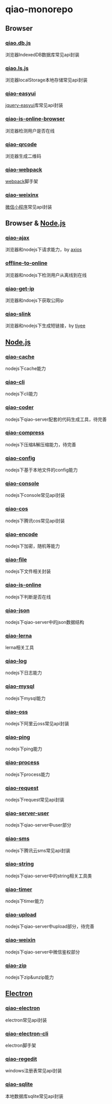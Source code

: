 # qiao-monorepo

## Browser
### [qiao.db.js](https://github.com/uikoo9/qiao-monorepo/tree/master/packages/qiao.db.js#readme)
浏览器IndexedDB数据库常见api封装

### [qiao.ls.js](https://github.com/uikoo9/qiao-monorepo/tree/master/packages/qiao.ls.js#readme)
浏览器localStorage本地存储常见api封装

### [qiao-easyui](https://github.com/uikoo9/qiao-monorepo/tree/master/packages/qiao-easyui#readme)
[jquery-easyui](http://www.jeasyui.com)库常见api封装

### [qiao-is-online-browser](https://github.com/uikoo9/qiao-monorepo/tree/master/packages/qiao-is-online-browser#readme)
浏览器检测用户是否在线

### [qiao-qrcode](https://github.com/uikoo9/qiao-monorepo/tree/master/packages/qiao-qrcode#readme)
浏览器生成二维码

### [qiao-webpack](https://github.com/uikoo9/qiao-monorepo/tree/master/packages/qiao-webpack#readme)
[webpack](https://webpack.js.org)脚手架

### [qiao-weixinx](https://github.com/uikoo9/qiao-monorepo/tree/master/packages/qiao-weixinx#readme)
[微信小程序](https://mp.weixin.qq.com/cgi-bin/wx)常见api封装

## Browser & [Node.js](https://nodejs.org/zh-cn/)
### [qiao-ajax](https://github.com/uikoo9/qiao-monorepo/tree/master/packages/qiao-ajax#readme)
浏览器和nodejs下请求能力，by [axios](https://axios-http.com)

### [offline-to-online](https://github.com/uikoo9/qiao-monorepo/tree/master/packages/offline-to-online#readme)
浏览器和nodejs下检测用户从离线到在线

### [qiao-get-ip](https://github.com/uikoo9/qiao-monorepo/tree/master/packages/qiao-get-ip#readme)
浏览器和ndoejs下获取公网ip

### [qiao-slink](https://github.com/uikoo9/qiao-monorepo/tree/master/packages/qiao-slink#readme)
浏览器和nodejs下生成短链接，by [tiyee](https://tiyee.cn)

## [Node.js](https://nodejs.org/zh-cn/)
### [qiao-cache](https://github.com/uikoo9/qiao-monorepo/tree/master/packages/qiao-cache#readme)
nodejs下cache能力

### [qiao-cli](https://github.com/uikoo9/qiao-monorepo/tree/master/packages/qiao-cli#readme)
nodejs下cli能力

### [qiao-coder](https://github.com/uikoo9/qiao-monorepo/tree/master/packages/qiao-coder#readme)
nodejs下qiao-server配套的代码生成工具，待完善

### [qiao-compress](https://github.com/uikoo9/qiao-monorepo/tree/master/packages/qiao-compress#readme)
nodejs下压缩&解压缩能力，待完善

### [qiao-config](https://github.com/uikoo9/qiao-monorepo/tree/master/packages/qiao-config#readme)
nodejs下基于本地文件的config能力

### [qiao-console](https://github.com/uikoo9/qiao-monorepo/tree/master/packages/qiao-console#readme)
nodejs下console常见api封装

### [qiao-cos](https://github.com/uikoo9/qiao-monorepo/tree/master/packages/qiao-cos#readme)
nodejs下腾讯cos常见api封装

### [qiao-encode](https://github.com/uikoo9/qiao-monorepo/tree/master/packages/qiao-encode#readme)
nodejs下加密，随机等能力

### [qiao-file](https://github.com/uikoo9/qiao-monorepo/tree/master/packages/qiao-file#readme)
nodejs下文件相关封装

### [qiao-is-online](https://github.com/uikoo9/qiao-monorepo/tree/master/packages/qiao-is-online#readme)
nodejs下判断是否在线

### [qiao-json](https://github.com/uikoo9/qiao-monorepo/tree/master/packages/qiao-json#readme)
nodejs下qiao-server中的json数据结构

### [qiao-lerna](https://github.com/uikoo9/qiao-monorepo/tree/master/packages/qiao-lerna#readme)
lerna相关工具

### [qiao-log](https://github.com/uikoo9/qiao-monorepo/tree/master/packages/qiao-log#readme)
nodejs下日志能力

### [qiao-mysql](https://github.com/uikoo9/qiao-monorepo/tree/master/packages/qiao-mysql#readme)
nodejs下mysql能力

### [qiao-oss](https://github.com/uikoo9/qiao-monorepo/tree/master/packages/qiao-oss#readme)
nodejs下阿里云oss常见api封装

### [qiao-ping](https://github.com/uikoo9/qiao-monorepo/tree/master/packages/qiao-ping#readme)
nodejs下ping能力

### [qiao-process](https://github.com/uikoo9/qiao-monorepo/tree/master/packages/qiao-process#readme)
nodejs下process能力

### [qiao-request](https://github.com/uikoo9/qiao-monorepo/tree/master/packages/qiao-request#readme)
nodejs下request常见api封装

### [qiao-server-user](https://github.com/uikoo9/qiao-monorepo/tree/master/packages/qiao-server-user#readme)
nodejs下qiao-server中user部分

### [qiao-sms](https://github.com/uikoo9/qiao-monorepo/tree/master/packages/qiao-sms#readme)
nodejs下腾讯云sms常见api封装

### [qiao-string](https://github.com/uikoo9/qiao-monorepo/tree/master/packages/qiao-string#readme)
nodejs下qiao-server中的string相关工具类

### [qiao-timer](https://github.com/uikoo9/qiao-monorepo/tree/master/packages/qiao-timer#readme)
nodejs下timer能力

### [qiao-upload](https://github.com/uikoo9/qiao-monorepo/tree/master/packages/qiao-upload#readme)
nodejs下qiao-server中upload部分，待完善

### [qiao-weixin](https://github.com/uikoo9/qiao-monorepo/tree/master/packages/qiao-weixin#readme)
nodejs下qiao-server中微信鉴权部分

### [qiao-zip](https://github.com/uikoo9/qiao-monorepo/tree/master/packages/qiao-zip#readme)
nodejs下zip&unzip能力
	
## [Electron](https://www.electronjs.org/)
### [qiao-electron](https://github.com/uikoo9/qiao-monorepo/tree/master/packages/qiao-electron#readme)
electron常见api封装

### [qiao-electron-cli](https://github.com/uikoo9/qiao-monorepo/tree/master/packages/qiao-electron-cli#readme)
electron脚手架

### [qiao-regedit](https://github.com/uikoo9/qiao-monorepo/tree/master/packages/qiao-regedit#readme)
windows注册表常见api封装

### [qiao-sqlite](https://github.com/uikoo9/qiao-monorepo/tree/master/packages/qiao-sqlite#readme)
本地数据库sqlite常见api封装